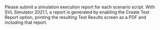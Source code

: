 Please submit a simulation execution report for each scenario script.
With SVL Simulator 2021.1, a report is generated by enabling the Create Test Report option, printing the resulting Test Results screen as a PDF and including that report.
